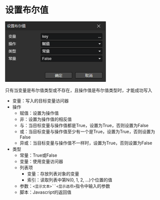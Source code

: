 # 设置布尔值

![](img/setBoolean-1.png)

只有当变量是布尔值类型或不存在，且操作值是布尔值类型时，才能成功写入

- 变量：写入的目标变量访问器
- 操作
  - 赋值：设置为操作值
  - 非：设置为操作值的相反值
  - 与：当目标变量与操作值都是True，设置为True，否则设置为False
  - 或：当目标变量与操作值至少有一个是True，设置为True，否则设置为False
  - 异或：当目标变量与操作值不一样时，设置为True，否则设置为False
- 类型
  - 常量：True或False
  - 变量：使用变量访问器
  - 列表项
    - 变量：存放列表对象的变量
    - 索引：读取列表中第N(0, 1, 2, ...)个位置的值
  - 参数：`<显示文本>``<显示选项>`指令中输入的参数
  - 脚本：Javascript的返回值
